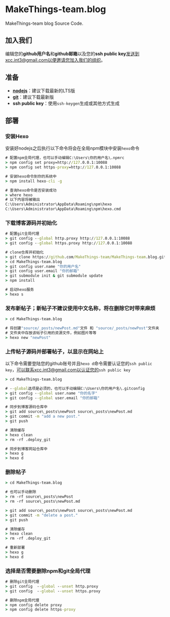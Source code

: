 # MakeThings-team.blog
MakeThings-team blog Source Code.



## 加入我们

编辑您的**github用户名**和**github邮箱**以及您的**ssh public key**发送到xcc.int3@gmail.com以便邀请您加入我们的组织。



## 准备

- [**nodejs**](https://nodejs.org/en/)：建议下载最新的LTS版
- [**git**](https://git-scm.com/)：建议下载最新版
- **ssh public key**：使用`ssh-keygen`生成或其他方式生成



## 部署

### 安装Hexo

安装好nodejs之后执行以下命令将会在全局npm模块中安装`hexo`命令

```bat
# 配置npm全局代理，也可以手动编辑C:\Users\你的用户名\.npmrc
> npm config set proxy=http://127.0.0.1:10088
> npm config set https-proxy=http://127.0.0.1:10088

# 安装hexo命令到你的系统中
> npm install hexo-cli -g

# 查询hexo命令是否安装成功
> where hexo
# 以下内容将被输出
C:\Users\Administrator\AppData\Roaming\npm\hexo
C:\Users\Administrator\AppData\Roaming\npm\hexo.cmd
```



### 下载博客源码并初始化

```bat
# 配置git全局代理
> git config --global http.proxy http://127.0.0.1:10088
> git config --global https.proxy http://127.0.0.1:10088

# clone仓库并初始化
> git clone https://github.com/MakeThings-team/MakeThings-team.blog.git
> cd MakeThings-team.blog
> git config user.name "你的用户名"
> git config user.email "你的邮箱"
> git submodule init & git submodule update
> npm install

# 启动hexo服务
> hexo s
```



### 发布新帖子；新帖子不建议使用中文名称，将在删除它时带来麻烦

```bat
> cd MakeThings-team.blog

# 将创建"source/_posts/newPost.md"文件 和 "source/_posts/newPost"文件夹
# 文件夹中存放该帖子引用的资源文件，例如图片等等
> hexo new "newPost"
```



### 上传帖子源码并部署帖子，以显示在网站上

以下命令需要登陆您的github账号并且`hexo d`命令需要认证您的`ssh public key`，可以联系xcc.int3@gmail.com以认证您的`ssh public key`

```bat
> cd MakeThings-team.blog

# --global选项是必须的，也可以手动编辑C:\Users\你的用户名\.gitconfig
> git config --global user.name "你的名字"
> git config --global user.email "你的邮箱"

# 同步到博客源码仓库中
> git add source\_posts\newPost source\_posts\newPost.md
> git commit -m "add a new post."
> git push

# 清除缓存
> hexo clean
> rm -rf .deploy_git

# 同步到博客网站仓库中
> hexo g
> hexo d
```



### 删除帖子

```bat
> cd MakeThings-team.blog

# 也可以手动删除
> rm -rf source\_posts\newPost
> rm -rf source\_posts\newPost.md

> git add source\_posts\newPost source\_posts\newPost.md
> git commit -m "delete a post."
> git push

# 清除缓存
> hexo clean
> rm -rf .deploy_git

# 重新部署
> hexo g
> hexo d
```



### 选择是否需要删除npm和git全局代理

```bat
# 删除git全局代理
> git config  --global --unset http.proxy
> git config  --global --unset https.proxy

# 删除npm全局代理
> npm config delete proxy
> npm config delete https-proxy
```
